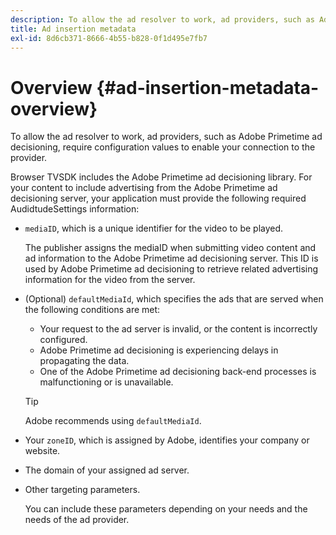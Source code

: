 ```yaml
---
description: To allow the ad resolver to work, ad providers, such as Adobe Primetime ad decisioning, require configuration values to enable your connection to the provider.
title: Ad insertion metadata
exl-id: 8d6cb371-8666-4b55-b828-0f1d495e7fb7
---
```

# Overview {#ad-insertion-metadata-overview}

To allow the ad resolver to work, ad providers, such as Adobe Primetime ad decisioning, require configuration values to enable your connection to the provider.

Browser TVSDK includes the Adobe Primetime ad decisioning library. For your content to include advertising from the Adobe Primetime ad decisioning server, your application must provide the following required AudidtudeSettings information:

* `mediaID`, which is a unique identifier for the video to be played.

  The publisher assigns the mediaID when submitting video content and ad information to the Adobe Primetime ad decisioning server. This ID is used by Adobe Primetime ad decisioning to retrieve related advertising information for the video from the server. 

* (Optional) `defaultMediaId`, which specifies the ads that are served when the following conditions are met:

    * Your request to the ad server is invalid, or the content is incorrectly configured. 
    * Adobe Primetime ad decisioning is experiencing delays in propagating the data. 
    * One of the Adobe Primetime ad decisioning back-end processes is malfunctioning or is unavailable.

  >[!TIP]
  >
  >Adobe recommends using `defaultMediaId`.

* Your `zoneID`, which is assigned by Adobe, identifies your company or website. 
* The domain of your assigned ad server. 
* Other targeting parameters.

  You can include these parameters depending on your needs and the needs of the ad provider.
